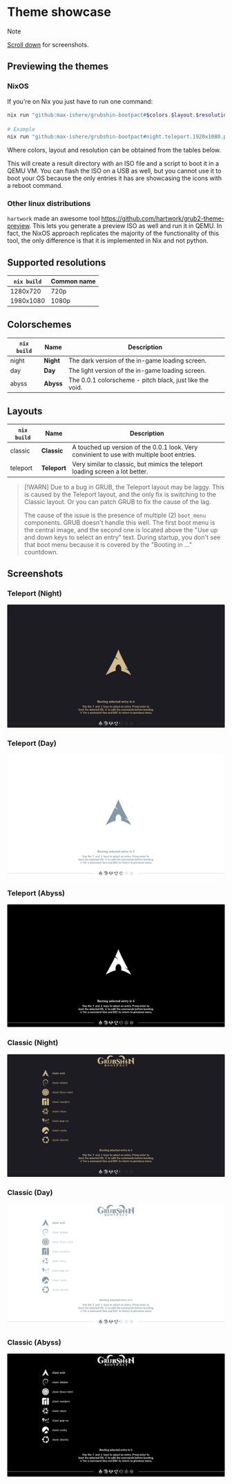 # Theme showcase

> [!NOTE]
> [Scroll down](#screenshots) for screenshots.

## Previewing the themes

### NixOS

If you're on Nix you just have to run one command:

```sh
nix run "github:max-ishere/grubshin-bootpact#$colors.$layout.$resolution.preview-theme"

# Example
nix run "github:max-ishere/grubshin-bootpact#night.teleport.1920x1080.preview-theme"
```

Where colors, layout and resolution can be obtained from the tables below.

This will create a result directory with an ISO file and a script to boot it in a QEMU VM. You can flash the ISO on a
USB as well, but you cannot use it to boot your OS because the only entries it has are showcasing the icons with a
reboot command.

### Other linux distributions

`hartwork` made an awesome tool <https://github.com/hartwork/grub2-theme-preview>. This lets you generate a preview ISO
as well and run it in QEMU. In fact, the NixOS approach replicates the majority of the functionality of this tool, the
only difference is that it is implemented in Nix and not python.

## Supported resolutions

| `nix build` | Common name |
|-------------|-------------|
| 1280x720    | 720p        |
| 1980x1080   | 1080p       |

## Colorschemes

| `nix build` | Name      | Description                                              |
|-------------|-----------|----------------------------------------------------------|
| night       | **Night** | The dark version of the in-game loading screen.          |
| day         | **Day**   | The light version of the in-game loading screen.         |
| abyss       | **Abyss** | The 0.0.1 colorscheme - pitch black, just like the void. |

## Layouts

| `nix build` | Name         | Description                                                                                |
|-------------|--------------|--------------------------------------------------------------------------------------------|
| classic     | **Classic**  | A touched up version of the 0.0.1 look. Very convinient to use with multiple boot entries. |
| teleport    | **Teleport** | Very similar to classic, but mimics the teleport loading screen a lot better.              |

> [!WARN]
> Due to a bug in GRUB, the Teleport layout may be laggy. This is caused by the Teleport layout, and the only fix is
> switching to the Classic layout. Or you can patch GRUB to fix the cause of the lag.
>
> The cause of the issue is the presence of multiple (2) `boot_menu` components. GRUB doesn't handle this well. The
> first boot menu is the central image, and the second one is located above the "Use up and down keys to select an
> entry" text. During startup, you don't see that boot menu because it is covered by the "Booting in ..." countdown.

## Screenshots

### Teleport (Night)

<img src="screenshots/teleport-night-720.png"
  title="Teleport (Night)" alt="Teleport layout in the Night colorscheme." />

### Teleport (Day)

<img src="screenshots/teleport-day-720.png"
  title="Teleport (Day)" alt="Teleport layout in the Day colorscheme." />

### Teleport (Abyss)

<img src="screenshots/teleport-abyss-720.png"
  title="Teleport (Abyss)" alt="Teleport layout in the Abyss colorscheme." />

### Classic (Night)

<img src="screenshots/classic-night-720.png"
  title="Classic (Night)" alt="Classic layout in the Night colorscheme." />

### Classic (Day)

<img src="screenshots/classic-day-720.png"
  title="Classic (Day)" alt="Classic layout in the Day colorscheme." />

### Classic (Abyss)

<img src="screenshots/classic-abyss-720.png"
  title="Classic (Abyss)" alt="Classic layout in the Abyss colorscheme." />
